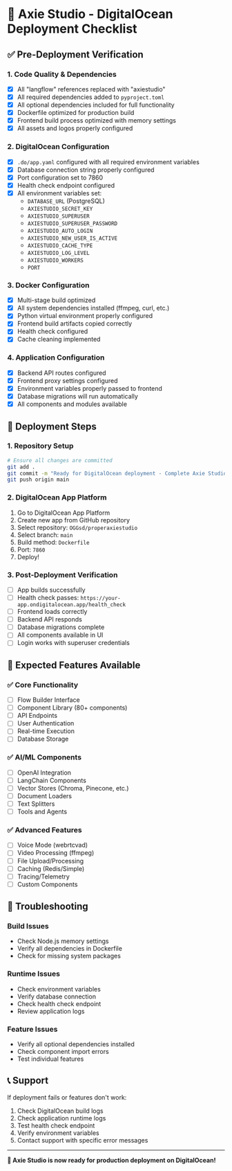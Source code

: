 # 🚀 Axie Studio - DigitalOcean Deployment Checklist

## ✅ **Pre-Deployment Verification**

### **1. Code Quality & Dependencies**
- [x] All "langflow" references replaced with "axiestudio"
- [x] All required dependencies added to `pyproject.toml`
- [x] All optional dependencies included for full functionality
- [x] Dockerfile optimized for production build
- [x] Frontend build process optimized with memory settings
- [x] All assets and logos properly configured

### **2. DigitalOcean Configuration**
- [x] `.do/app.yaml` configured with all required environment variables
- [x] Database connection string properly configured
- [x] Port configuration set to 7860
- [x] Health check endpoint configured
- [x] All environment variables set:
  - `DATABASE_URL` (PostgreSQL)
  - `AXIESTUDIO_SECRET_KEY`
  - `AXIESTUDIO_SUPERUSER`
  - `AXIESTUDIO_SUPERUSER_PASSWORD`
  - `AXIESTUDIO_AUTO_LOGIN`
  - `AXIESTUDIO_NEW_USER_IS_ACTIVE`
  - `AXIESTUDIO_CACHE_TYPE`
  - `AXIESTUDIO_LOG_LEVEL`
  - `AXIESTUDIO_WORKERS`
  - `PORT`

### **3. Docker Configuration**
- [x] Multi-stage build optimized
- [x] All system dependencies installed (ffmpeg, curl, etc.)
- [x] Python virtual environment properly configured
- [x] Frontend build artifacts copied correctly
- [x] Health check configured
- [x] Cache cleaning implemented

### **4. Application Configuration**
- [x] Backend API routes configured
- [x] Frontend proxy settings configured
- [x] Environment variables properly passed to frontend
- [x] Database migrations will run automatically
- [x] All components and modules available

## 🔧 **Deployment Steps**

### **1. Repository Setup**
```bash
# Ensure all changes are committed
git add .
git commit -m "Ready for DigitalOcean deployment - Complete Axie Studio setup"
git push origin main
```

### **2. DigitalOcean App Platform**
1. Go to DigitalOcean App Platform
2. Create new app from GitHub repository
3. Select repository: `OGGsd/properaxiestudio`
4. Select branch: `main`
5. Build method: `Dockerfile`
6. Port: `7860`
7. Deploy!

### **3. Post-Deployment Verification**
- [ ] App builds successfully
- [ ] Health check passes: `https://your-app.ondigitalocean.app/health_check`
- [ ] Frontend loads correctly
- [ ] Backend API responds
- [ ] Database migrations complete
- [ ] All components available in UI
- [ ] Login works with superuser credentials

## 🎯 **Expected Features Available**

### **✅ Core Functionality**
- [ ] Flow Builder Interface
- [ ] Component Library (80+ components)
- [ ] API Endpoints
- [ ] User Authentication
- [ ] Real-time Execution
- [ ] Database Storage

### **✅ AI/ML Components**
- [ ] OpenAI Integration
- [ ] LangChain Components
- [ ] Vector Stores (Chroma, Pinecone, etc.)
- [ ] Document Loaders
- [ ] Text Splitters
- [ ] Tools and Agents

### **✅ Advanced Features**
- [ ] Voice Mode (webrtcvad)
- [ ] Video Processing (ffmpeg)
- [ ] File Upload/Processing
- [ ] Caching (Redis/Simple)
- [ ] Tracing/Telemetry
- [ ] Custom Components

## 🚨 **Troubleshooting**

### **Build Issues**
- Check Node.js memory settings
- Verify all dependencies in Dockerfile
- Check for missing system packages

### **Runtime Issues**
- Check environment variables
- Verify database connection
- Check health check endpoint
- Review application logs

### **Feature Issues**
- Verify all optional dependencies installed
- Check component import errors
- Test individual features

## 📞 **Support**

If deployment fails or features don't work:
1. Check DigitalOcean build logs
2. Check application runtime logs
3. Test health check endpoint
4. Verify environment variables
5. Contact support with specific error messages

---

**🎉 Axie Studio is now ready for production deployment on DigitalOcean!** 